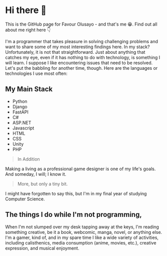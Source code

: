 # Hi there 👋

This is the GitHub page for Favour Olusayo - and that's me 😁.
Find out all about me right here 👇

I'm a programmer that takes pleasure in solving challenging problems and want to share some of my most interesting findings here.
In my stack? Unfortunately, it is not that straightforward. Just about anything that catches my eye, even if it has nothing to do with technology, is something I will learn. I suppose I like encountering issues that need to be resolved. Let's put the babbling for another time, though. Here are the languages or technologies I use most often:

## My Main Stack

* Python
* Django
* FastAPI
* C#
* ASP.NET
* Javascript
* HTML
* CSS
* Unity
* PHP

> In Addition

Making a living as a professional game designer is one of my life's goals. And someday, I will; I know it.

> More, but only a tiny bit.

I might have forgotten to say this, but I'm in my final year of studying Computer Science.

## The things I do while I'm not programming,

When I'm not slumped over my desk tapping away at the keys, I'm reading something creative, be it a book, webcomic, manga, novel, or anything else. I'm a gamer, kind of, and in my spare time I like a wide variety of activities, including calisthenics, media consumption (anime, movies, etc.), creative expression, and musical enjoyment.

<!--
**OluwaFavour/OluwaFavour** is a ✨ _special_ ✨ repository because its `README.md` (this file) appears on your GitHub profile.

Here are some ideas to get you started:

- 🔭 I’m currently working on ...
- 🌱 I’m currently learning ...
- 👯 I’m looking to collaborate on ...
- 🤔 I’m looking for help with ...
- 💬 Ask me about ...
- 📫 How to reach me: ...
- 😄 Pronouns: ...
- ⚡ Fun fact: ...
-->
